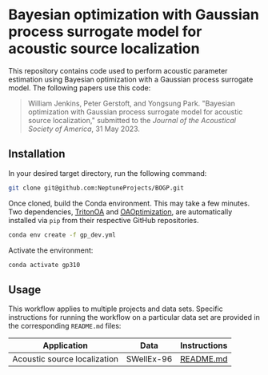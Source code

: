 # Bayesian optimization with Gaussian process surrogate model for acoustic source localization

This repository contains code used to perform acoustic parameter estimation using Bayesian optimization with a Gaussian process surrogate model. The following papers use this code:

> William Jenkins, Peter Gerstoft, and Yongsung Park. "Bayesian optimization with Gaussian process surrogate model for acoustic source localization," submitted to the *Journal of the Acoustical Society of America*, 31 May 2023.


## Installation

In your desired target directory, run the following command:
```bash
git clone git@github.com:NeptuneProjects/BOGP.git
```

Once cloned, build the Conda environment.
This may take a few minutes.
Two dependencies, [TritonOA](https://github.com/NeptuneProjects/TritonOA) and [OAOptimization](https://github.com/NeptuneProjects/OAOptimization), are automatically installed via `pip` from their respective GitHub repositories.
```bash
conda env create -f gp_dev.yml
```

Activate the environment:
```bash
conda activate gp310
```

## Usage

This workflow applies to multiple projects and data sets. Specific instructions for running the workflow on a particular data set are provided in the corresponding `README.md` files:

| Application | Data | Instructions |
----------|------|--------------|
| Acoustic source localization | SWellEx-96 | [README.md](projects/swellex96_localization/README.md)
